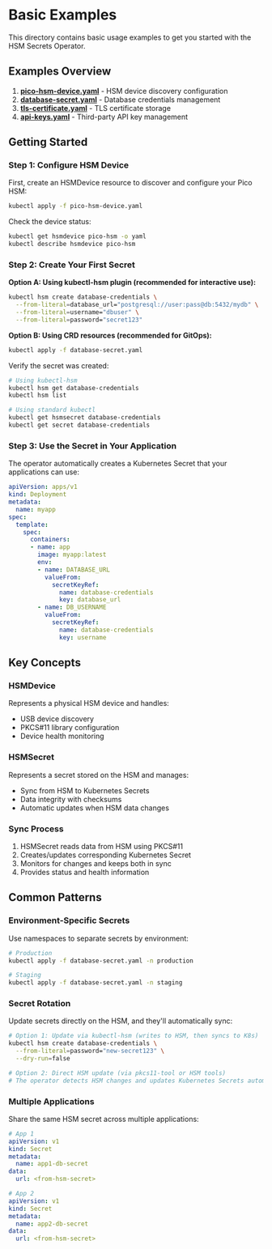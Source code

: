 # Basic Examples

This directory contains basic usage examples to get you started with the HSM Secrets Operator.

## Examples Overview

1. **[pico-hsm-device.yaml](pico-hsm-device.yaml)** - HSM device discovery configuration
2. **[database-secret.yaml](database-secret.yaml)** - Database credentials management
3. **[tls-certificate.yaml](tls-certificate.yaml)** - TLS certificate storage
4. **[api-keys.yaml](api-keys.yaml)** - Third-party API key management

## Getting Started

### Step 1: Configure HSM Device

First, create an HSMDevice resource to discover and configure your Pico HSM:

```bash
kubectl apply -f pico-hsm-device.yaml
```

Check the device status:
```bash
kubectl get hsmdevice pico-hsm -o yaml
kubectl describe hsmdevice pico-hsm
```

### Step 2: Create Your First Secret

**Option A: Using kubectl-hsm plugin (recommended for interactive use):**
```bash
kubectl hsm create database-credentials \
  --from-literal=database_url="postgresql://user:pass@db:5432/mydb" \
  --from-literal=username="dbuser" \
  --from-literal=password="secret123"
```

**Option B: Using CRD resources (recommended for GitOps):**
```bash
kubectl apply -f database-secret.yaml
```

Verify the secret was created:
```bash
# Using kubectl-hsm
kubectl hsm get database-credentials
kubectl hsm list

# Using standard kubectl
kubectl get hsmsecret database-credentials
kubectl get secret database-credentials
```

### Step 3: Use the Secret in Your Application

The operator automatically creates a Kubernetes Secret that your applications can use:

```yaml
apiVersion: apps/v1
kind: Deployment
metadata:
  name: myapp
spec:
  template:
    spec:
      containers:
      - name: app
        image: myapp:latest
        env:
        - name: DATABASE_URL
          valueFrom:
            secretKeyRef:
              name: database-credentials
              key: database_url
        - name: DB_USERNAME
          valueFrom:
            secretKeyRef:
              name: database-credentials
              key: username
```

## Key Concepts

### HSMDevice
Represents a physical HSM device and handles:
- USB device discovery
- PKCS#11 library configuration
- Device health monitoring

### HSMSecret
Represents a secret stored on the HSM and manages:
- Sync from HSM to Kubernetes Secrets
- Data integrity with checksums
- Automatic updates when HSM data changes

### Sync Process
1. HSMSecret reads data from HSM using PKCS#11
2. Creates/updates corresponding Kubernetes Secret
3. Monitors for changes and keeps both in sync
4. Provides status and health information

## Common Patterns

### Environment-Specific Secrets
Use namespaces to separate secrets by environment:

```bash
# Production
kubectl apply -f database-secret.yaml -n production

# Staging  
kubectl apply -f database-secret.yaml -n staging
```

### Secret Rotation
Update secrets directly on the HSM, and they'll automatically sync:

```bash
# Option 1: Update via kubectl-hsm (writes to HSM, then syncs to K8s)
kubectl hsm create database-credentials \
  --from-literal=password="new-secret123" \
  --dry-run=false

# Option 2: Direct HSM update (via pkcs11-tool or HSM tools)
# The operator detects HSM changes and updates Kubernetes Secrets automatically
```

### Multiple Applications
Share the same HSM secret across multiple applications:

```yaml
# App 1
apiVersion: v1
kind: Secret
metadata:
  name: app1-db-secret
data:
  url: <from-hsm-secret>

# App 2  
apiVersion: v1
kind: Secret
metadata:
  name: app2-db-secret
data:
  url: <from-hsm-secret>
```